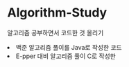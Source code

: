 # Algorithm-Study
알고리즘 공부하면서 코드한 것 올리기
 <li> 백준 알고리즘 풀이를 Java로 작성한 코드 <https://github.com/sbyeol3/Algorithm-Study/Java-Code>
 <li> E-pper 대비 알고리즘 풀이 C로 작성한 
